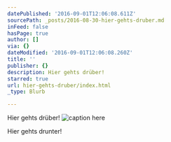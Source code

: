 ```yaml
---
datePublished: '2016-09-01T12:06:08.611Z'
sourcePath: _posts/2016-08-30-hier-gehts-druber.md
inFeed: false
hasPage: true
author: []
via: {}
dateModified: '2016-09-01T12:06:08.260Z'
title: ''
publisher: {}
description: Hier gehts drüber!
starred: true
url: hier-gehts-druber/index.html
_type: Blurb

---
```

Hier gehts drüber!
![caption here](https://the-grid-user-content.s3-us-west-2.amazonaws.com/bd7c4641-38cd-45a8-ac27-2912e1c3d8ee.jpg)

Hier gehts drunter!